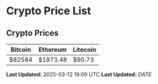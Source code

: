 # Crypto Price List

## Crypto Prices
| Bitcoin | Ethereum | Litecoin |
| ------- | -------- | -------- |
| $82584 | $1873.48 | $90.73 |
**Last Updated:** 2025-03-12 19:09 UTC
**Last Updated:** $DATE$
